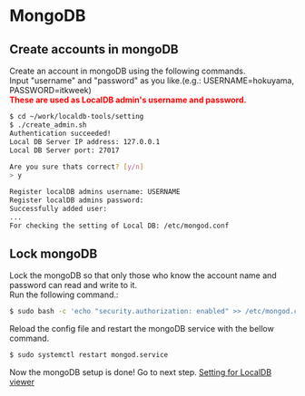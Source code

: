 # MongoDB

## Create accounts in mongoDB
Create an account in mongoDB using the following commands.<br>
Input "username" and "password" as you like.(e.g.: USERNAME=hokuyama, PASSWORD=itkweek)<br>
<span style="color: red; ">**These are used as LocalDB admin's username and password.**</span>

```bash
$ cd ~/work/localdb-tools/setting
$ ./create_admin.sh
Authentication succeeded!
Local DB Server IP address: 127.0.0.1
Local DB Server port: 27017
 
Are you sure thats correct? [y/n]
> y

Register localDB admins username: USERNAME
Register localDB admins password: 
Successfully added user:
...
For checking the setting of Local DB: /etc/mongod.conf
```

## Lock mongoDB
Lock the mongoDB so that only those who know the account name and password can read and write to it.<br>
Run the following command.:
```bash
$ sudo bash -c 'echo "security.authorization: enabled" >> /etc/mongod.conf'
```
Reload the config file and restart the mongoDB service with the bellow command.
```bash
$ sudo systemctl restart mongod.service
```
Now the mongoDB setup is done! Go to next step.
[Setting for LocalDB viewer](database_demonstration_viewer.md)<br>

